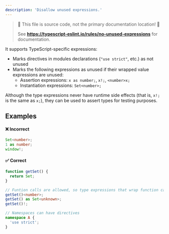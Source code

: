 ```yaml
---
description: 'Disallow unused expressions.'
---
```


> 🛑 This file is source code, not the primary documentation location! 🛑
>
> See **https://typescript-eslint.io/rules/no-unused-expressions** for documentation.

It supports TypeScript-specific expressions:

- Marks directives in modules declarations (`"use strict"`, etc.) as not unused
- Marks the following expressions as unused if their wrapped value expressions are unused:
  - Assertion expressions: `x as number;`, `x!;`, `<number>x;`
  - Instantiation expressions: `Set<number>;`

Although the type expressions never have runtime side effects (that is, `x!;` is the same as `x;`), they can be used to assert types for testing purposes.

## Examples

<!--tabs-->

#### ❌ Incorrect

```ts
Set<number>;
1 as number;
window!;
```

#### ✅ Correct

```ts
function getSet() {
  return Set;
}

// Funtion calls are allowed, so type expressions that wrap function calls are allowed
getSet()<number>;
getSet() as Set<unknown>;
getSet()!;

// Namespaces can have directives
namespace A {
  'use strict';
}
```

<!--/tabs-->

